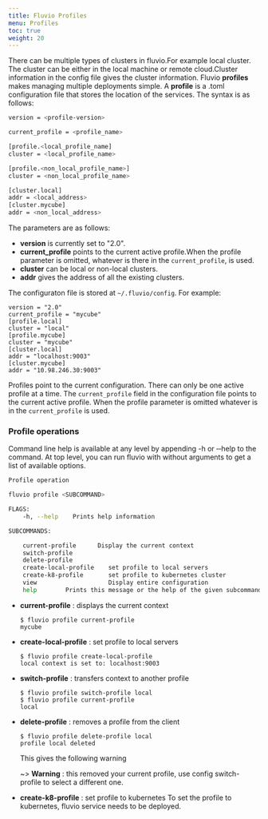 ```yaml
---
title: Fluvio Profiles
menu: Profiles
toc: true
weight: 20
---
```



There can be multiple types of clusters in fluvio.For example local cluster. The cluster can be either in the local machine or remote cloud.Cluster information in the config file gives the cluster information.
Fluvio **profiles** makes managing multiple deployments simple. A **profile** is a .toml configuration file that stores the location of the services. The syntax is as follows:

```bash
version = <profile-version>

current_profile = <profile_name>

[profile.<local_profile_name]
cluster = <local_profile_name>

[profile.<non_local_profile_name>]
cluster = <non_local_profile_name>

[cluster.local]
addr = <local_address>
[cluster.mycube]
addr = <non_local_address>

```

The parameters are as follows:

* **version** is currently set to "2.0".
* **current_profile** points to the current active profile.When the profile parameter is omitted, whatever is there in the `current_profile`, is used.
* **cluster** can be local or non-local clusters.
* **addr** gives the address of all the existing clusters.

The configuraton file is stored at `~/.fluvio/config`. For example:
```
version = "2.0"
current_profile = "mycube"
[profile.local]
cluster = "local"
[profile.mycube]
cluster = "mycube"
[cluster.local]
addr = "localhost:9003"
[cluster.mycube]
addr = "10.98.246.30:9003"
```

Profiles point to the current configuration. There can only be one active profile at a time. The `current_profile` field in the configuration file points to the current active profile. When the profile parameter is omitted whatever is in the `current_profile` is used.

### Profile operations

Command line help is available at any level by appending -h or ‐‐help to the command. At top level, you can run fluvio with without arguments to get a list of available options.

```bash
Profile operation

fluvio profile <SUBCOMMAND>

FLAGS:
    -h, --help    Prints help information

SUBCOMMANDS:

    current-profile      Display the current context
    switch-profile          
    delete-profile          
    create-local-profile    set profile to local servers
    create-k8-profile       set profile to kubernetes cluster
    view                    Display entire configuration
    help        Prints this message or the help of the given subcommands
```

 * **current-profile** : displays the current context
    ```
    $ fluvio profile current-profile
    mycube
    ```

* **create-local-profile** : set profile to local servers
    ```
    $ fluvio profile create-local-profile
    local context is set to: localhost:9003
    ```

* **switch-profile** : transfers context to another profile

    ```
    $ fluvio profile switch-profile local
    $ fluvio profile current-profile
    local
    ```

* **delete-profile** : removes a profile from the client

    ```
    $ fluvio profile delete-profile local
    profile local deleted
    ```
    This gives the following warning

    ~> **Warning** : this removed your current profile, use config switch-profile to select a different one.


* **create-k8-profile** : set profile to kubernetes
To set the profile to kubernetes, fluvio service needs to be deployed. 
